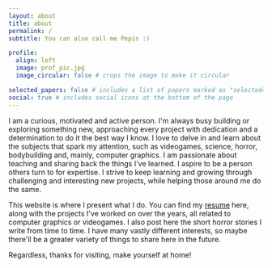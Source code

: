 ```yaml
---
layout: about
title: about
permalink: /
subtitle: You can also call me Pepis :)

profile:
  align: left
  image: prof_pic.jpg
  image_circular: false # crops the image to make it circular

selected_papers: false # includes a list of papers marked as "selected={true}"
social: true # includes social icons at the bottom of the page
---
```

I am a curious, motivated and active person. I'm always busy building or exploring something new, approaching every project with dedication and a determination to do it the best way I know. I love to delve in and learn about the subjects that spark my attention, such as videogames, science, horror, bodybuilding and, mainly, computer graphics. I am passionate about teaching and sharing back the things I've learned. I aspire to be a person others turn to for expertise. I strive to keep learning and growing through challenging and interesting new projects, while helping those around me do the same.

This website is where I present what I do. You can find my [resume](/pepis74/cv) here, along with the projects I've worked on over the years, all related to computer graphics or videogames. I also post here the short horror stories I write from time to time. I have many vastly different interests, so maybe there'll be a greater variety of things to share here in the future.

Regardless, thanks for visiting, make yourself at home!

